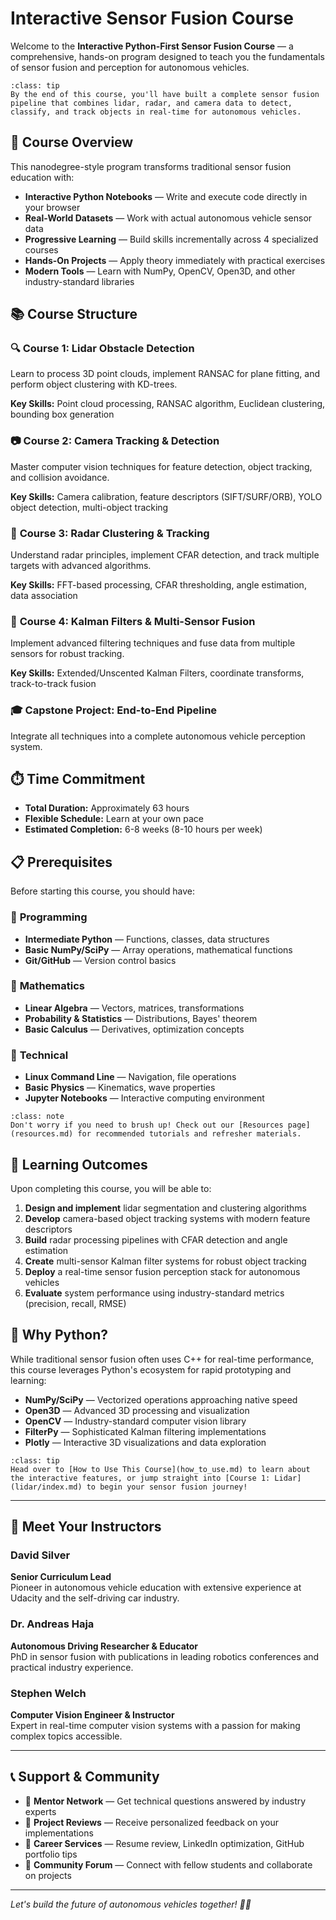 # Interactive Sensor Fusion Course

Welcome to the **Interactive Python-First Sensor Fusion Course** — a comprehensive, hands-on program designed to teach you the fundamentals of sensor fusion and perception for autonomous vehicles.

```{admonition} 🎯 What You'll Build
:class: tip
By the end of this course, you'll have built a complete sensor fusion pipeline that combines lidar, radar, and camera data to detect, classify, and track objects in real-time for autonomous vehicles.
```

## 🌟 Course Overview

This nanodegree-style program transforms traditional sensor fusion education with:

- **Interactive Python Notebooks** — Write and execute code directly in your browser
- **Real-World Datasets** — Work with actual autonomous vehicle sensor data
- **Progressive Learning** — Build skills incrementally across 4 specialized courses
- **Hands-On Projects** — Apply theory immediately with practical exercises
- **Modern Tools** — Learn with NumPy, OpenCV, Open3D, and other industry-standard libraries

## 📚 Course Structure

### 🔍 **Course 1: Lidar Obstacle Detection**
Learn to process 3D point clouds, implement RANSAC for plane fitting, and perform object clustering with KD-trees.

**Key Skills:** Point cloud processing, RANSAC algorithm, Euclidean clustering, bounding box generation

### 📷 **Course 2: Camera Tracking & Detection**
Master computer vision techniques for feature detection, object tracking, and collision avoidance.

**Key Skills:** Camera calibration, feature descriptors (SIFT/SURF/ORB), YOLO object detection, multi-object tracking

### 📡 **Course 3: Radar Clustering & Tracking**
Understand radar principles, implement CFAR detection, and track multiple targets with advanced algorithms.

**Key Skills:** FFT-based processing, CFAR thresholding, angle estimation, data association

### 🧮 **Course 4: Kalman Filters & Multi-Sensor Fusion**
Implement advanced filtering techniques and fuse data from multiple sensors for robust tracking.

**Key Skills:** Extended/Unscented Kalman Filters, coordinate transforms, track-to-track fusion

### 🎓 **Capstone Project: End-to-End Pipeline**
Integrate all techniques into a complete autonomous vehicle perception system.

## ⏱️ Time Commitment

- **Total Duration:** Approximately 63 hours
- **Flexible Schedule:** Learn at your own pace
- **Estimated Completion:** 6-8 weeks (8-10 hours per week)

## 📋 Prerequisites

Before starting this course, you should have:

### 🐍 **Programming**
- **Intermediate Python** — Functions, classes, data structures
- **Basic NumPy/SciPy** — Array operations, mathematical functions
- **Git/GitHub** — Version control basics

### 📐 **Mathematics**
- **Linear Algebra** — Vectors, matrices, transformations
- **Probability & Statistics** — Distributions, Bayes' theorem
- **Basic Calculus** — Derivatives, optimization concepts

### 🔧 **Technical**
- **Linux Command Line** — Navigation, file operations
- **Basic Physics** — Kinematics, wave properties
- **Jupyter Notebooks** — Interactive computing environment

```{admonition} 💡 New to These Topics?
:class: note
Don't worry if you need to brush up! Check out our [Resources page](resources.md) for recommended tutorials and refresher materials.
```

## 🌟 Learning Outcomes

Upon completing this course, you will be able to:

1. **Design and implement** lidar segmentation and clustering algorithms
2. **Develop** camera-based object tracking systems with modern feature descriptors
3. **Build** radar processing pipelines with CFAR detection and angle estimation
4. **Create** multi-sensor Kalman filter systems for robust object tracking
5. **Deploy** a real-time sensor fusion perception stack for autonomous vehicles
6. **Evaluate** system performance using industry-standard metrics (precision, recall, RMSE)

## 🚀 Why Python?

While traditional sensor fusion often uses C++ for real-time performance, this course leverages Python's ecosystem for rapid prototyping and learning:

- **NumPy/SciPy** — Vectorized operations approaching native speed
- **Open3D** — Advanced 3D processing and visualization
- **OpenCV** — Industry-standard computer vision library
- **FilterPy** — Sophisticated Kalman filtering implementations
- **Plotly** — Interactive 3D visualizations and data exploration

```{admonition} 🎯 Ready to Start?
:class: tip
Head over to [How to Use This Course](how_to_use.md) to learn about the interactive features, or jump straight into [Course 1: Lidar](lidar/index.md) to begin your sensor fusion journey!
```

---

## 👥 Meet Your Instructors

### David Silver
**Senior Curriculum Lead**  
Pioneer in autonomous vehicle education with extensive experience at Udacity and the self-driving car industry.

### Dr. Andreas Haja
**Autonomous Driving Researcher & Educator**  
PhD in sensor fusion with publications in leading robotics conferences and practical industry experience.

### Stephen Welch
**Computer Vision Engineer & Instructor**  
Expert in real-time computer vision systems with a passion for making complex topics accessible.

---

## 📞 Support & Community

- 🤝 **Mentor Network** — Get technical questions answered by industry experts
- 📝 **Project Reviews** — Receive personalized feedback on your implementations
- 💼 **Career Services** — Resume review, LinkedIn optimization, GitHub portfolio tips
- 💬 **Community Forum** — Connect with fellow students and collaborate on projects

---

*Let's build the future of autonomous vehicles together! 🚗💨*